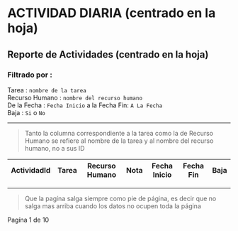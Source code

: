 # ACTIVIDAD DIARIA (centrado en la hoja)
## Reporte de Actividades (centrado en la hoja)

### Filtrado por    :  
Tarea           : `nombre de la tarea`  
Recurso Humano  : `nombre del recurso humano`  
De la Fecha     : `Fecha Inicio` a la Fecha Fin: `A La Fecha`  
Baja            : `Si` o `No`  

------------------------------------------------------------------------------

> Tanto la columna correspondiente a la tarea como la de Recurso Humano se refiere al nombre de la tarea
 y al nombre del recurso humano, no a sus ID

| ActividadId   | Tarea                      | Recurso Humano         | Nota                   | Fecha Inicio   | Fecha Fin      | Baja |
|--             |--                          |--                      |--                      |--              |--              |--    |

------------------------------------------------------------------------------
> Que la pagína salga siempre como pie de página, es decir que no salga mas arriba cuando los datos no ocupen toda la página

Pagína 1 de 10



